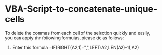 # VBA-Script-to-concatenate-unique-cells

To delete the commas from each cell of the selection quickly and easily, you can apply the following formulas, please do as follows:

1. Enter this formula =IF(RIGHT(A2,1)=",",LEFT(A2,LEN(A2)-1),A2) 
